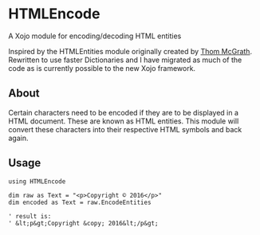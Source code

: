 # HTMLEncode

A Xojo module for encoding/decoding HTML entities

Inspired by the HTMLEntities module originally created by [Thom McGrath][original].
Rewritten to use faster Dictionaries and I have migrated as much of the code as
is currently possible to the new Xojo framework. 

## About ##

Certain characters need to be encoded if they are to be displayed in a HTML
document. These are known as HTML entities. This module will convert these
characters into their respective HTML symbols and back again.

## Usage ##

```xojo
using HTMLEncode

dim raw as Text = "<p>Copyright © 2016</p>"
dim encoded as Text = raw.EncodeEntities

' result is:
' &lt;p&gt;Copyright &copy; 2016&lt;/p&gt;
```

[original]: https://www.thezaz.com/blog/real_studio/converting_html_entities/
